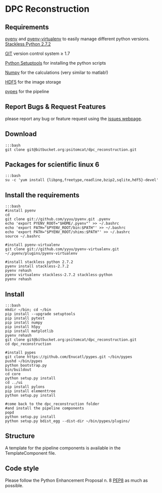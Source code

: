 # DPC Reconstruction

## Requirements

[pyenv](https://github.com/yyuu/pyenv) and [pyenv-virtualenv](https://github.com/yyuu/pyenv-virtualenv) to easily manage different python versions.
[Stackless Python 2.7.2](http://www.stackless.com/)

[GIT](http://git-scm.com/ "GIT homepage") version control system ≥ 1.7

[Python Setuptools](https://pypi.python.org/pypi/setuptools) for
installing the python scripts

[Numpy](http://www.numpy.org/) for the calculations (very similar to
matlab!)

[HDF5](http://www.hdfgroup.org/HDF5/) for the image storage

[pypes](https://github.com/Enucatl/pypes) for the pipeline

## Report Bugs & Request Features

please report any bug or feature request using the [issues webpage](https://bitbucket.org/psitomcat/dpc_reconstruction/issues?status=new&status=open).

## Download

    :::bash
    git clone git@bitbucket.org:psitomcat/dpc_reconstruction.git

## Packages for scientific linux 6

    :::bash
    su -c 'yum install {libpng,freetype,readline,bzip2,sqlite,hdf5}-devel'

## Install the requirements

    :::bash
    #install pyenv
    cd
    git clone git://github.com/yyuu/pyenv.git .pyenv
    echo 'export PYENV_ROOT="$HOME/.pyenv"' >> ~/.bashrc
    echo 'export PATH="$PYENV_ROOT/bin:$PATH"' >> ~/.bashrc
    echo 'export PATH="$PYENV_ROOT/shims:$PATH"' >> ~/.bashrc
    source ~/.bashrc

    #install pyenv-virtualenv
    git clone git://github.com/yyuu/pyenv-virtualenv.git ~/.pyenv/plugins/pyenv-virtualenv

    #install stackless python 2.7.2
    pyenv install stackless-2.7.2
    pyenv rehash
    pyenv virtualenv stackless-2.7.2 stackless-python
    pyenv rehash

## Install

    :::bash
    mkdir ~/bin; cd ~/bin
    pip install --upgrade setuptools
    pip install pytest
    pip install numpy
    pip install h5py
    pip install matplotlib
    pyenv rehash
    git clone git@bitbucket.org:psitomcat/dpc_reconstruction.git
    cd dpc_reconstruction

    #install pypes
    git clone https://github.com/Enucatl/pypes.git ~/bin/pypes
    pushd ~/bin/pypes
    python bootstrap.py
    bin/buildout
    cd core
    python setup.py install
    cd ../ui
    pip install pylons
    pip install elementtree
    python setup.py install

    #come back to the dpc_reconstruction folder
    #and install the pipeline components
    popd
    python setup.py install
    python setup.py bdist_egg --dist-dir ~/bin/pypes/plugins/

## Structure

A template for the pipeline components is available in the TemplateComponent
file.

## Code style

Please follow the Python Enhancement Proposal n. 8
[PEP8](http://www.python.org/dev/peps/pep-0008/) as much as possible.
